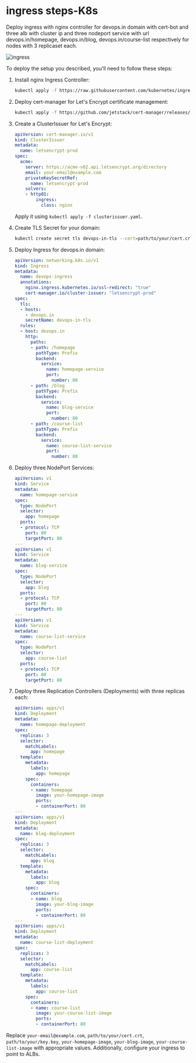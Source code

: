 # ingress steps-K8s

Deploy ingress with nginx controller for  devops.in domain with cert-bot and three alb with cluster ip and three nodeport service with url devops.in/homepage, devops.in/blog, devops.in/course-list respectively for nodes with 3 replicaset each.

![ingress](https://github.com/smitwaman/ingress-K8s/blob/main/IMG-20-WA0001.jpg)


To deploy the setup you described, you'll need to follow these steps:

1. Install nginx Ingress Controller:
   ```bash
   kubectl apply -f https://raw.githubusercontent.com/kubernetes/ingress-nginx/controller-v1.1.1/deploy/static/provider/cloud/deploy.yaml
   ```

2. Deploy cert-manager for Let's Encrypt certificate management:
   ```bash
   kubectl apply -f https://github.com/jetstack/cert-manager/releases/download/v1.5.4/cert-manager.yaml
   ```

3. Create a ClusterIssuer for Let's Encrypt:
   ```yaml
   apiVersion: cert-manager.io/v1
   kind: ClusterIssuer
   metadata:
     name: letsencrypt-prod
   spec:
     acme:
       server: https://acme-v02.api.letsencrypt.org/directory
       email: your-email@example.com
       privateKeySecretRef:
         name: letsencrypt-prod
       solvers:
       - http01:
           ingress:
             class: nginx
   ```
   Apply it using `kubectl apply -f clusterissuer.yaml`.

4. Create TLS Secret for your domain:
   ```bash
   kubectl create secret tls devops-in-tls --cert=path/to/your/cert.crt --key=path/to/your/key.key
   ```

5. Deploy Ingress for devops.in domain:
   ```yaml
   apiVersion: networking.k8s.io/v1
   kind: Ingress
   metadata:
     name: devops-ingress
     annotations:
       nginx.ingress.kubernetes.io/ssl-redirect: "true"
       cert-manager.io/cluster-issuer: "letsencrypt-prod"
   spec:
     tls:
     - hosts:
       - devops.in
       secretName: devops-in-tls
     rules:
     - host: devops.in
       http:
         paths:
         - path: /homepage
           pathType: Prefix
           backend:
             service:
               name: homepage-service
               port:
                 number: 80
         - path: /blog
           pathType: Prefix
           backend:
             service:
               name: blog-service
               port:
                 number: 80
         - path: /course-list
           pathType: Prefix
           backend:
             service:
               name: course-list-service
               port:
                 number: 80
   ```

6. Deploy three NodePort Services:
   ```yaml
   apiVersion: v1
   kind: Service
   metadata:
     name: homepage-service
   spec:
     type: NodePort
     selector:
       app: homepage
     ports:
     - protocol: TCP
       port: 80
       targetPort: 80
   ---
   apiVersion: v1
   kind: Service
   metadata:
     name: blog-service
   spec:
     type: NodePort
     selector:
       app: blog
     ports:
     - protocol: TCP
       port: 80
       targetPort: 80
   ---
   apiVersion: v1
   kind: Service
   metadata:
     name: course-list-service
   spec:
     type: NodePort
     selector:
       app: course-list
     ports:
     - protocol: TCP
       port: 80
       targetPort: 80
   ```

7. Deploy three Replication Controllers (Deployments) with three replicas each:
   ```yaml
   apiVersion: apps/v1
   kind: Deployment
   metadata:
     name: homepage-deployment
   spec:
     replicas: 3
     selector:
       matchLabels:
         app: homepage
     template:
       metadata:
         labels:
           app: homepage
       spec:
         containers:
         - name: homepage
           image: your-homepage-image
           ports:
           - containerPort: 80
   ---
   apiVersion: apps/v1
   kind: Deployment
   metadata:
     name: blog-deployment
   spec:
     replicas: 3
     selector:
       matchLabels:
         app: blog
     template:
       metadata:
         labels:
           app: blog
       spec:
         containers:
         - name: blog
           image: your-blog-image
           ports:
           - containerPort: 80
   ---
   apiVersion: apps/v1
   kind: Deployment
   metadata:
     name: course-list-deployment
   spec:
     replicas: 3
     selector:
       matchLabels:
         app: course-list
     template:
       metadata:
         labels:
           app: course-list
       spec:
         containers:
         - name: course-list
           image: your-course-list-image
           ports:
           - containerPort: 80
   ```

Replace `your-email@example.com`, `path/to/your/cert.crt`, `path/to/your/key.key`, `your-homepage-image`, `your-blog-image`, `your-course-list-image` with appropriate values. Additionally, configure your ingress to point to ALBs.

